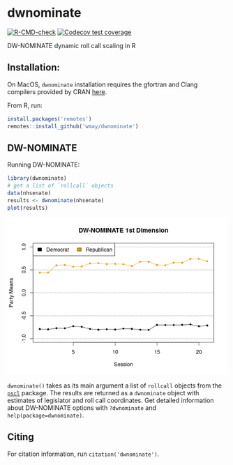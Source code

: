 
<!-- README.md is generated from README.Rmd. Please edit that file -->

# dwnominate

[![R-CMD-check](https://github.com/wmay/dwnominate/workflows/R-CMD-check/badge.svg)](https://github.com/wmay/dwnominate/actions)
[![Codecov test
coverage](https://codecov.io/gh/wmay/dwnominate/branch/master/graph/badge.svg)](https://codecov.io/gh/wmay/dwnominate?branch=master)

DW-NOMINATE dynamic roll call scaling in R

## Installation:

On MacOS, `dwnominate` installation requires the gfortran and Clang
compilers provided by CRAN
[here](https://cran.r-project.org/bin/macosx/tools/).

From R, run:

``` r
install.packages('remotes')
remotes::install_github('wmay/dwnominate')
```

## DW-NOMINATE

Running DW-NOMINATE:

``` r
library(dwnominate)
# get a list of `rollcall` objects
data(nhsenate)
results <- dwnominate(nhsenate)
plot(results)
```

![](man/figures/README-example-1.png)<!-- -->

`dwnominate()` takes as its main argument a list of `rollcall` objects
from the
[`pscl`](https://cran.r-project.org/web/packages/pscl/index.html)
package. The results are returned as a `dwnominate` object with
estimates of legislator and roll call coordinates. Get detailed
information about DW-NOMINATE options with `?dwnominate` and
`help(package=dwnominate)`.

## Citing

For citation information, run `citation('dwnominate')`.
